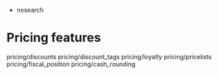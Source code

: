   - nosearch

# Pricing features

<div class="toctree" data-titlesonly="">

pricing/discounts pricing/discount\_tags pricing/loyalty
pricing/pricelists pricing/fiscal\_position pricing/cash\_rounding

</div>
